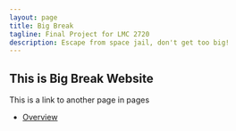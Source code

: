 ```yaml
---
layout: page
title: Big Break
tagline: Final Project for LMC 2720
description: Escape from space jail, don't get too big!
---
```


## This is Big Break Website

This is a link to another page in pages

- [Overview](pages/overview.html)


